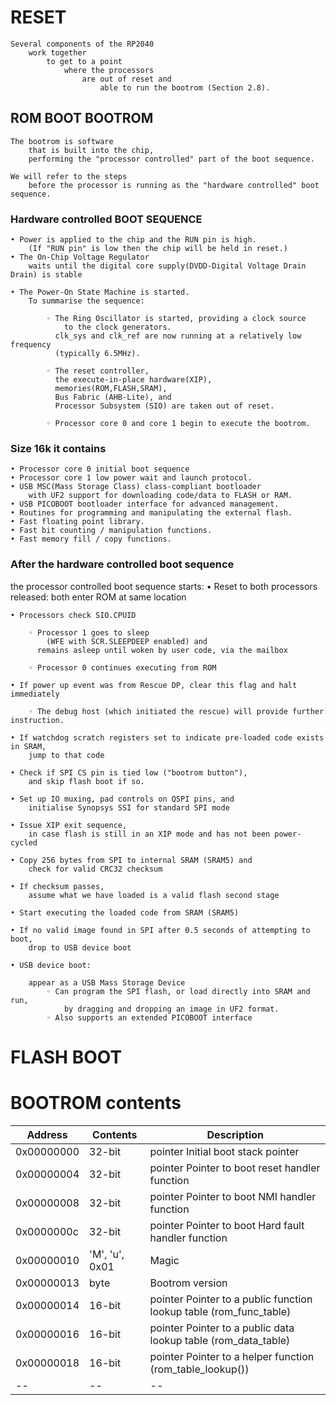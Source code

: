 
# RESET
    Several components of the RP2040 
        work together 
            to get to a point 
                where the processors 
                    are out of reset and 
                        able to run the bootrom (Section 2.8). 
## ROM BOOT BOOTROM
    The bootrom is software 
        that is built into the chip, 
        performing the "processor controlled" part of the boot sequence. 

    We will refer to the steps 
        before the processor is running as the "hardware controlled" boot sequence.

### Hardware controlled BOOT SEQUENCE
    • Power is applied to the chip and the RUN pin is high.
        (If "RUN pin" is low then the chip will be held in reset.) 
    • The On-Chip Voltage Regulator
        waits until the digital core supply(DVDD-Digital Voltage Drain Drain) is stable

    • The Power-On State Machine is started.
        To summarise the sequence:

            ◦ The Ring Oscillator is started, providing a clock source
                to the clock generators. 
              clk_sys and clk_ref are now running at a relatively low frequency
              (typically 6.5MHz).

            ◦ The reset controller,
              the execute-in-place hardware(XIP),
              memories(ROM,FLASH,SRAM),
              Bus Fabric (AHB-Lite), and
              Processor Subsystem (SIO) are taken out of reset.

            ◦ Processor core 0 and core 1 begin to execute the bootrom.

### Size 16k it contains
    • Processor core 0 initial boot sequence
    • Processor core 1 low power wait and launch protocol.
    • USB MSC(Mass Storage Class) class-compliant bootloader
        with UF2 support for downloading code/data to FLASH or RAM.
    • USB PICOBOOT bootloader interface for advanced management.
    • Routines for programming and manipulating the external flash.
    • Fast floating point library.
    • Fast bit counting / manipulation functions.
    • Fast memory fill / copy functions.

### After the hardware controlled boot sequence
 the processor controlled boot sequence starts:
    • Reset to both processors released:
        both enter ROM at same location

    • Processors check SIO.CPUID

        ◦ Processor 1 goes to sleep 
            (WFE with SCR.SLEEPDEEP enabled) and 
          remains asleep until woken by user code, via the mailbox

        ◦ Processor 0 continues executing from ROM

    • If power up event was from Rescue DP, clear this flag and halt immediately

        ◦ The debug host (which initiated the rescue) will provide further instruction.

    • If watchdog scratch registers set to indicate pre-loaded code exists in SRAM,
        jump to that code

    • Check if SPI CS pin is tied low ("bootrom button"),
        and skip flash boot if so.

    • Set up IO muxing, pad controls on QSPI pins, and 
        initialise Synopsys SSI for standard SPI mode

    • Issue XIP exit sequence,
        in case flash is still in an XIP mode and has not been power-cycled
            
    • Copy 256 bytes from SPI to internal SRAM (SRAM5) and 
        check for valid CRC32 checksum

    • If checksum passes,
        assume what we have loaded is a valid flash second stage

    • Start executing the loaded code from SRAM (SRAM5)

    • If no valid image found in SPI after 0.5 seconds of attempting to boot,
        drop to USB device boot

    • USB device boot:

        appear as a USB Mass Storage Device
            ◦ Can program the SPI flash, or load directly into SRAM and run,
                by dragging and dropping an image in UF2 format.
            ◦ Also supports an extended PICOBOOT interface

# FLASH BOOT

# BOOTROM contents
| Address    | Contents      | Description |
| -- | -- | -- |
| 0x00000000 | 32-bit        | pointer Initial boot stack pointer |
| 0x00000004 | 32-bit        | pointer Pointer to boot reset handler function |
| 0x00000008 | 32-bit        | pointer Pointer to boot NMI handler function |
| 0x0000000c | 32-bit        | pointer Pointer to boot Hard fault handler function |
| 0x00000010 | 'M', 'u', 0x01| Magic |
| 0x00000013 | byte          | Bootrom version |
| 0x00000014 | 16-bit        | pointer Pointer to a public function lookup table (rom_func_table) |
| 0x00000016 | 16-bit        | pointer Pointer to a public data lookup table (rom_data_table) |
| 0x00000018 | 16-bit        | pointer Pointer to a helper function (rom_table_lookup()) |
| -- | --| --|


